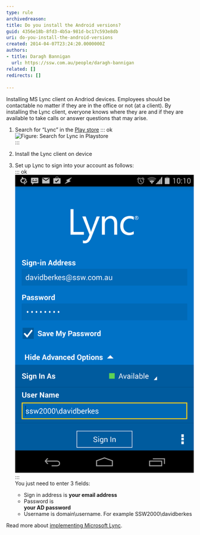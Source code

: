 ```yaml
---
type: rule
archivedreason: 
title: Do you install the Android versions?
guid: 4356e18b-8fd3-4b5a-981d-bc17c593e8db
uri: do-you-install-the-android-versions
created: 2014-04-07T23:24:20.0000000Z
authors:
- title: Daragh Bannigan
  url: https://ssw.com.au/people/daragh-bannigan
related: []
redirects: []

---
```


Installing MS Lync client on Andriod devices. Employees should be contactable no matter if they are in the office or not  (at a client). By installing the Lync client, everyone knows where they are and if they are available to take calls or answer questions that may arise. 
<!--endintro-->

1. Search for “Lync” in the [Play store](https://play.google.com/store)
::: ok  
![Figure: Search for Lync in Playstore](241b2b\_android\_playstore.png)  
:::
2. Install the Lync client on device
3. Set up Lync to sign into your account as follows:<br>
::: ok  
![Figure: Lync sign in process](lync-signin.png)  
:::  
    You just need to enter 3 fields:

    * Sign in address is **your email address**
    * Password is <br>       **your AD password**
    * Username is domain\username. For example SSW2000\davidberkes


Read more about     [implementing Microsoft Lync](http://www.ssw.com.au/ssw/Consulting/Lync.aspx).

